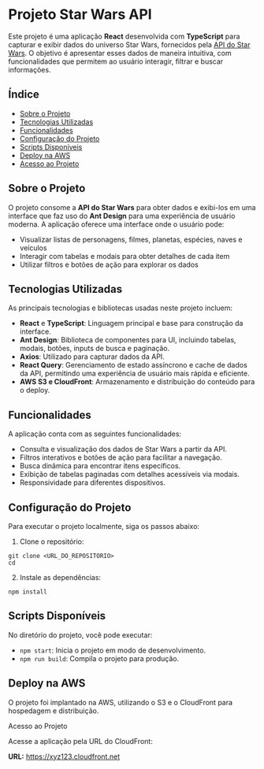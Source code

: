 <h1>Projeto Star Wars API</h1>

<p>Este projeto é uma aplicação <strong>React</strong> desenvolvida com <strong>TypeScript</strong> para capturar e exibir dados do universo Star Wars, fornecidos pela <a href="https://swapi.dev/" target="_blank">API do Star Wars</a>. O objetivo é apresentar esses dados de maneira intuitiva, com funcionalidades que permitem ao usuário interagir, filtrar e buscar informações.</p>

<h2>Índice</h2>
<ul>
  <li><a href="#sobre-o-projeto">Sobre o Projeto</a></li>
  <li><a href="#tecnologias-utilizadas">Tecnologias Utilizadas</a></li>
  <li><a href="#funcionalidades">Funcionalidades</a></li>
  <li><a href="#configuração-do-projeto">Configuração do Projeto</a></li>
  <li><a href="#scripts-disponíveis">Scripts Disponíveis</a></li>
  <li><a href="#deploy-na-aws">Deploy na AWS</a></li>
  <li><a href="#acesso-ao-projeto">Acesso ao Projeto</a></li>
</ul>

<h2 id="sobre-o-projeto">Sobre o Projeto</h2>

<p>O projeto consome a <strong>API do Star Wars</strong> para obter dados e exibi-los em uma interface que faz uso do <strong>Ant Design</strong> para uma experiência de usuário moderna. A aplicação oferece uma interface onde o usuário pode:</p>
<ul>
  <li>Visualizar listas de personagens, filmes, planetas, espécies, naves e veículos</li>
  <li>Interagir com tabelas e modais para obter detalhes de cada item</li>
  <li>Utilizar filtros e botões de ação para explorar os dados</li>
</ul>

<h2 id="tecnologias-utilizadas">Tecnologias Utilizadas</h2>

<p>As principais tecnologias e bibliotecas usadas neste projeto incluem:</p>
<ul>
  <li><strong>React</strong> e <strong>TypeScript</strong>: Linguagem principal e base para construção da interface.</li>
  <li><strong>Ant Design</strong>: Biblioteca de componentes para UI, incluindo tabelas, modais, botões, inputs de busca e paginação.</li>
  <li><strong>Axios</strong>: Utilizado para capturar dados da API.</li>
  <li><strong>React Query</strong>: Gerenciamento de estado assíncrono e cache de dados da API, permitindo uma experiência de usuário mais rápida e eficiente.</li>
  <li><strong>AWS S3 e CloudFront</strong>: Armazenamento e distribuição do conteúdo para o deploy.</li>
</ul>

<h2 id="funcionalidades">Funcionalidades</h2>

<p>A aplicação conta com as seguintes funcionalidades:</p>
<ul>
  <li>Consulta e visualização dos dados de Star Wars a partir da API.</li>
  <li>Filtros interativos e botões de ação para facilitar a navegação.</li>
  <li>Busca dinâmica para encontrar itens específicos.</li>
  <li>Exibição de tabelas paginadas com detalhes acessíveis via modais.</li>
  <li>Responsividade para diferentes dispositivos.</li>
</ul>

<h2 id="configuração-do-projeto">Configuração do Projeto</h2>

<p>Para executar o projeto localmente, siga os passos abaixo:</p>
<ol>
  <li>Clone o repositório:</li>
</ol>
<pre><code>git clone &lt;URL_DO_REPOSITORIO&gt;
cd 
</code></pre>

<ol start="2">
  <li>Instale as dependências:</li>
</ol>
<pre><code>npm install
</code></pre>

<h2 id="scripts-disponíveis">Scripts Disponíveis</h2>

<p>No diretório do projeto, você pode executar:</p>
<ul>
  <li><code>npm start</code>: Inicia o projeto em modo de desenvolvimento.</li>
  <li><code>npm run build</code>: Compila o projeto para produção.</li>
</ul>

<h2 id="deploy-na-aws">Deploy na AWS</h2>

<p>O projeto foi implantado na AWS, utilizando o S3 e o CloudFront para hospedagem e distribuição.</p

<h2 id="acesso-ao-projeto">Acesso ao Projeto</h2>

<p>Acesse a aplicação pela URL do CloudFront:</p>
<p><strong>URL:</strong> <a href="http://d2wrui38f4509q.cloudfront.net/" target="_blank">https://xyz123.cloudfront.net</a></p>
